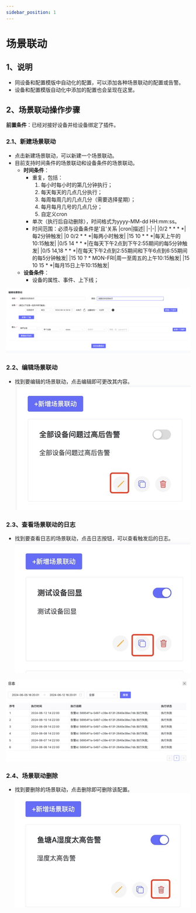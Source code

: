 ```yaml
---
sidebar_position: 1
---
```


# 场景联动
## 1、说明
- 同设备和配置模版中自动化的配置，可以添加各种场景联动的配置或告警。
- 设备和配置模版自动化中添加的配置也会呈现在这里。 

## 2、场景联动操作步骤

**前置条件**：已经对接好设备并给设备绑定了插件。

### 2.1、新建场景联动

- 点击新建场景联动，可以新建一个场景联动。
- 目前支持时间条件的场景联动和设备条件的场景联动。
    - **时间条件**：  
        - 重复，包括：
            1. 每小时每小时的第几分钟执行；
            2. 每天每天的几点几分执行；
            3. 每周每周几的几点几分（需要选择星期）；
            4. 每月每月几号的几点几分；
            5. 自定义cron
        - 单次（执行后自动删除），时间格式为yyyy-MM-dd HH:mm:ss。
        - 时间范围：必须与设备条件是'且'关系
            |cron|描述|
            |-|-|
            |0/2 * * * *|每2分钟触发|
            |0 0/2 * * *|每两小时触发|
            |15 10 * * *|每天上午的10:15触发|
            |0/5 14 * * *|在每天下午2点到下午2:55期间的每5分钟触发|
            |0/5 14,18 * * *|在每天下午2点到2:55期间和下午6点到6:55期间的每5分钟触发|
            |15 10 ? * MON-FRI|周一至周五的上午10:15触发|
            |15 10 15 * *|每月15日上午10:15触发|
    - **设备条件**：  
        - 设备的属性、事件、上下线；

![descript](./images/image73.png)


### 2.2、编辑场景联动
- 找到要编辑的场景联动，点击编辑即可更改其内容。
![descript](./images/image75.jpg)

### 2.3、查看场景联动的日志
- 找到要查看日志的场景联动，点击日志按钮，可以查看触发后的日志。
![descript](./images/image76.jpg)

![descript](./images/image77.png)

### 2.4、场景联动删除
- 找到要删除的场景联动，点击删除即可删除该配置。
![descript](./images/image78.jpg)
